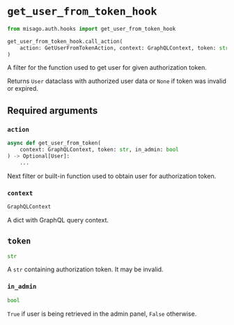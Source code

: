 # `get_user_from_token_hook`

```python
from misago.auth.hooks import get_user_from_token_hook

get_user_from_token_hook.call_action(
    action: GetUserFromTokenAction, context: GraphQLContext, token: str, in_admin: bool
)
```

A filter for the function used to get user for given authorization token.

Returns `User` dataclass with authorized user data or `None` if token was invalid or expired.


## Required arguments

### `action`

```python
async def get_user_from_token(
    context: GraphQLContext, token: str, in_admin: bool
) -> Optional[User]:
    ...
```

Next filter or built-in function used to obtain user for authorization token.


### `context`

```python
GraphQLContext
```

A dict with GraphQL query context.


## `token`

```python
str
```

A `str` containing authorization token. It may be invalid.


### `in_admin`

```python
bool
```

`True` if user is being retrieved in the admin panel, `False` otherwise.